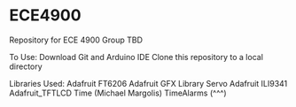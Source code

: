 # ECE4900
Repository for ECE 4900 Group TBD

To Use:
Download Git and Arduino IDE
Clone this repository to a local directory

Libraries Used:
Adafruit FT6206
Adafruit GFX Library
Servo
Adafruit ILI9341
Adafruit_TFTLCD
Time (Michael Margolis)
TimeAlarms (^^^)
